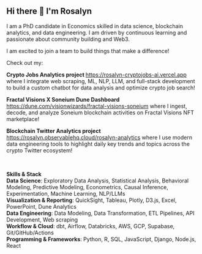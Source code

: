 ## Hi there 👋 I'm Rosalyn

I am a PhD candidate in Economics skilled in data science, blockchain analytics, and data engineering. I am driven by continuous learning and passionate about community building and Web3. 

I am excited to join a team to build things that make a difference! 

Check out my: 

<a><b> Crypto Jobs Analytics project </b> <a href="https://rosalyn-cryptojobs-ai.vercel.app" target="_blank" rel="noopener noreferrer">https://rosalyn-cryptojobs-ai.vercel.app</a> where I integrate web scraping, ML, NLP, LLM, and full-stack development to build a custom chatbot for data analysis and optimize crypto job search! 

<b> Fractal Visions X Soneium Dune Dashboard </b> <a href="https://dune.com/visionwizards/fractal-visions-soneium" target="_blank" rel="noopener noreferrer"> https://dune.com/visionwizards/fractal-visions-soneium</a> where I ingest, decode, and analyze Soneium blockchain activities on Fractal Visions NFT marketplace! 

<a><b> Blockchain Twitter Analytics project </b> <a href="https://rosalyn.observablehq.cloud/rosalyn-analytics" target="_blank" rel="noopener noreferrer"> https://rosalyn.observablehq.cloud/rosalyn-analytics</a> where I use modern data engineering tools to highlight daily key trends and topics across the crypto Twitter ecosystem! 

<br>

<b>Skills & Stack</b> <br>
<b>Data Science</b>: Exploratory Data Analysis, Statistical Analysis, Behavioral Modeling, Predictive Modeling, Econometrics, Causal Inference, Experimentation, Machine Learning, NLP/LLMs <br>
<b>Visualization & Reporting</b>: QuickSight, Tableau, Plotly, D3.js, Excel, PowerPoint, Dune Analytics  <br>
<b>Data Engineering</b>: Data Modeling, Data Transformation, ETL Pipelines, API Development, Web scraping <br>
<b>Workflow & Cloud</b>: dbt, Airflow, Databricks, AWS, GCP, Supabase, Git/GitHub/Actions <br>
<b>Programming & Frameworks</b>: Python, R, SQL, JavaScript, Django, Node.js, React <br>


<!--
**ghrjeon/ghrjeon** is a ✨ _special_ ✨ repository because its `README.md` (this file) appears on your GitHub profile.

Here are some ideas to get you started:

- 🔭 I’m currently working on ...
- 🌱 I’m currently learning ...
- 👯 I’m looking to collaborate on ...
- 🤔 I’m looking for help with ...
- 💬 Ask me about ...
- 📫 How to reach me: ...
- 😄 Pronouns: ...
- ⚡ Fun fact: ...
-->
